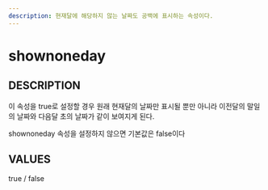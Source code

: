 ```yaml
---
description: 현재달에 해당하지 않는 날짜도 공백에 표시하는 속성이다. 
---
```


# shownoneday 

## DESCRIPTION

이 속성을 true로 설정할 경우 원래 현재달의 날짜만 표시될 뿐만 아니라  이전달의 말일의 날짜와 다음달 초의 날짜가 같이 보여지게 된다.
 
shownoneday 속성을 설정하지 않으면 기본값은 false이다

## VALUES

true / false

